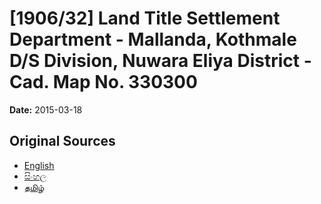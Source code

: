 # [1906/32] Land Title Settlement Department - Mallanda, Kothmale D/S Division, Nuwara Eliya District - Cad. Map No. 330300

**Date:** 2015-03-18

## Original Sources

- [English](https://documents.gov.lk/view/extra-gazettes/2015/3/1906-32_E.pdf)
- [සිංහල](https://documents.gov.lk/view/extra-gazettes/2015/3/1906-32_S.pdf)
- [தமிழ்](https://documents.gov.lk/view/extra-gazettes/2015/3/1906-32_T.pdf)
